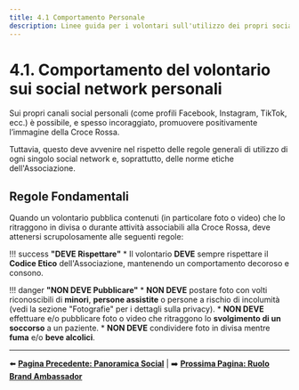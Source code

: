 ```yaml
---
title: 4.1 Comportamento Personale
description: Linee guida per i volontari sull'utilizzo dei propri social network personali (Facebook, Instagram, ecc.).
---
```


# 4.1. Comportamento del volontario sui social network personali

Sui propri canali social personali (come profili Facebook, Instagram, TikTok, ecc.) è possibile, e spesso incoraggiato, promuovere positivamente l’immagine della Croce Rossa.

Tuttavia, questo deve avvenire nel rispetto delle regole generali di utilizzo di ogni singolo social network e, soprattutto, delle norme etiche dell'Associazione.

## Regole Fondamentali

Quando un volontario pubblica contenuti (in particolare foto o video) che lo ritraggono in divisa o durante attività associabili alla Croce Rossa, deve attenersi scrupolosamente alle seguenti regole:

!!! success **"DEVE Rispettare"**
    * Il volontario **DEVE** sempre rispettare il **Codice Etico** dell'Associazione, mantenendo un comportamento decoroso e consono.

!!! danger **"NON DEVE Pubblicare"**
    * **NON DEVE** postare foto con volti riconoscibili di **minori**, **persone assistite** o persone a rischio di incolumità (vedi la sezione "Fotografie" per i dettagli sulla privacy).
    * **NON DEVE** effettuare e/o pubblicare foto o video che ritraggono lo **svolgimento di un soccorso** a un paziente.
    * **NON DEVE** condividere foto in divisa mentre **fuma** e/o **beve alcolici**.

---

⬅️ **[Pagina Precedente: Panoramica Social](indexmd)** | ➡️ **[Prossima Pagina: Ruolo Brand Ambassador](ruolo_brand_ambassador.md)**
